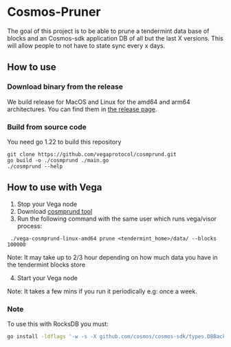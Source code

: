 # Cosmos-Pruner

The goal of this project is to be able to prune a tendermint data base of blocks and an Cosmos-sdk application DB of all but the last X versions. This will allow people to not have to state sync every x days. 

## How to use

### Download binary from the release

We build release for MacOS and Linux for the amd64 and arm64 architectures. You can find them in [the release page](https://github.com/vegaprotocol/cosmprund/releases/).

### Build from source code 

You need go 1.22 to build this repository

```
git clone https://github.com/vegaprotocol/cosmprund.git
go build -o ./cosmprund ./main.go
./cosmprund --help
```

## How to use with Vega

1. Stop your Vega node
2. Download [cosmprund tool](https://github.com/vegaprotocol/cosmprund/releases)
3. Run the following command with the same user which runs vega/visor process: 

```
 ./vega-cosmprund-linux-amd64 prune <tendermint_home>/data/ --blocks 100000
```
Note: It may take up to 2/3 hour depending on how much data you have in the tendermint blocks store

4. Start your Vega node

Note: It takes a few mins if you run it periodically e.g: once a week.

### Note
To use this with RocksDB you must:

```bash
go install -ldflags '-w -s -X github.com/cosmos/cosmos-sdk/types.DBBackend=rocksdb' -tags rocksdb ./...
```
